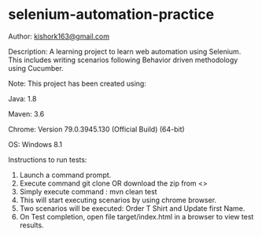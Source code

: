 # selenium-automation-practice

Author: kishork163@gmail.com

Description: A learning project to learn web automation using Selenium. This includes writing scenarios following Behavior driven methodology using Cucumber.

Note: This project has been created using:

Java: 1.8

Maven: 3.6

Chrome: Version 79.0.3945.130 (Official Build) (64-bit)

OS: Windows 8.1

Instructions to run tests:
1. Launch a command prompt. 
2. Execute command git clone <repo> OR download the zip from <>
3. Simply execute command : mvn clean test 
4. This will start executing scenarios by using chrome browser.
5. Two scenarios will be executed: Order T Shirt and Update first Name.
6. On Test completion, open file target/index.html in a browser to view test results.
